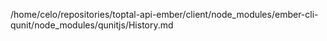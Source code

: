 /home/celo/repositories/toptal-api-ember/client/node_modules/ember-cli-qunit/node_modules/qunitjs/History.md